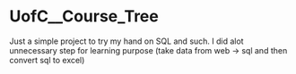 # UofC__Course_Tree

Just a simple project to try my hand on SQL and such.
I did alot unnecessary step for learning purpose (take data from web -> sql and then convert sql to excel)